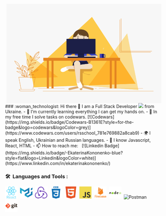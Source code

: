 

<div id="header" align="center">
<p><img align="right" alt="GIF" src="./code.gif" width="500" height="320" />
</p>
</div>
<!--<div id="badges" align="center">
  <img src="https://img.shields.io/badge/LinkedIn-blue?style=for-the-badge&logo=linkedin&logoColor=white" alt="LinkedIn Badge"/>
  <img src="https://img.shields.io/badge/Instagram-red?style=for-the-badge&logo=instagram&logoColor=white" alt="Instagram Badge"/>
  <img src="https://img.shields.io/badge/Facebook-blue?style=for-the-badge&logo=facebook&logoColor=white" alt="Facebook Badge"/>
</div>-->
  
<div><img align="right" src="https://komarev.com/ghpvc/?username=EkaterinaKononenko&style=flat-square&color=blue" alt=""/></div>
### :woman_technologist: Hi there 👋
I am a Full Stack Developer <img src="https://media.giphy.com/media/WUlplcMpOCEmTGBtBW/giphy.gif" width="30"> from Ukraine.
- 🔭  I’m currently learning everything I can get my hands on.
- 🌱 In my free time I solve tasks on codewars. [![Codewars](https://img.shields.io/badge/Codewars-B1361E?style=for-the-badge&logo=codewars&logoColor=grey)](https://www.codewars.com/users/rsschool_781e769882a8cab9)
- 🌍 I speak English, Ukrainian and Russian languages.
- 💬 I know Javascript, React, HTML
- 📫 How to reach me: &nbsp; [![Linkedin Badge](https://img.shields.io/badge/-EkaterinaKononenko-blue?style=flat&logo=Linkedin&logoColor=white)](https://www.linkedin.com/in/ekaterinakononenko/)

### 🛠 &nbsp;Languages and Tools :

<p>
<img src="https://github.com/devicons/devicon/blob/master/icons/react/react-original-wordmark.svg" title="React" alt="React" width="40" height="40"/>&nbsp;
<img src="https://github.com/devicons/devicon/blob/master/icons/materialui/materialui-original.svg" title="Material UI" alt="Material UI" width="40" height="40"/>&nbsp;
<img src="https://github.com/devicons/devicon/blob/master/icons/redux/redux-original.svg" title="Redux" alt="Redux " width="40" height="40"/>&nbsp;
<img src="https://github.com/devicons/devicon/blob/master/icons/css3/css3-plain-wordmark.svg"  title="CSS3" alt="CSS" width="40" height="40"/>&nbsp;
<img src="https://github.com/devicons/devicon/blob/master/icons/html5/html5-original.svg" title="HTML5" alt="HTML" width="40" height="40"/>&nbsp;
<img src="https://github.com/devicons/devicon/blob/master/icons/javascript/javascript-original.svg" title="JavaScript" alt="JavaScript" width="40" height="40"/>&nbsp;
<img src="https://github.com/devicons/devicon/blob/master/icons/firebase/firebase-plain-wordmark.svg" title="Firebase" alt="Firebase" width="40" height="40"/>&nbsp;
<img src="https://github.com/devicons/devicon/blob/master/icons/nodejs/nodejs-original-wordmark.svg" title="NodeJS" alt="NodeJS" width="40" height="40"/>&nbsp;
<img src="https://www.vectorlogo.zone/logos/getpostman/getpostman-icon.svg" title="Postman"  alt="Postman" width="40" height="40"/>&nbsp;
<img src="https://github.com/devicons/devicon/blob/master/icons/git/git-original-wordmark.svg" title="Git" **alt="Git" width="40" height="40"/>&nbsp;
</p>
